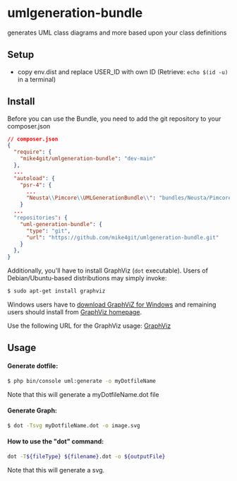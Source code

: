 # umlgeneration-bundle
generates UML class diagrams and more based upon your class definitions

## Setup
* copy env.dist and replace USER_ID with own ID (Retrieve: `echo $(id -u)` in a terminal)

## Install

Before you can use the Bundle, you need to add the git repository to your composer.json


```JSON
// composer.json
{
  "require": {
    "mike4git/umlgeneration-bundle": "dev-main"
  },
  ...
  "autoload": {
    "psr-4": {
      ...
      "Neusta\\Pimcore\\UMLGenerationBundle\\": "bundles/Neusta/Pimcore/UMLGenerationBundle/src"
    }
  ...
  "repositories": {
    "uml-generation-bundle": {
      "type": "git",
      "url": "https://github.com/mike4git/umlgeneration-bundle.git"
    }
  },
}
```

Additionally, you'll have to install GraphViz (`dot` executable).
Users of Debian/Ubuntu-based distributions may simply invoke:

```bash
$ sudo apt-get install graphviz
```

Windows users have to [download GraphViZ for Windows](http://www.graphviz.org/Download_windows.php) and remaining
users should install from [GraphViz homepage](http://www.graphviz.org/Download.php).

Use the following URL for the GraphViz usage: 
[GraphViz](https://graphviz.org/doc/info/command.html)

## Usage

#### Generate dotfile:
```bash
$ php bin/console uml:generate -o myDotfileName
```
Note that this will generate a myDotfileName.dot file


#### Generate Graph:
```bash
$ dot -Tsvg myDotfileName.dot -o image.svg
```

#### How to use the "dot" command:
```bash
dot -T${fileType} ${filename}.dot -o ${outputFile}
```

Note that this will generate a svg.
